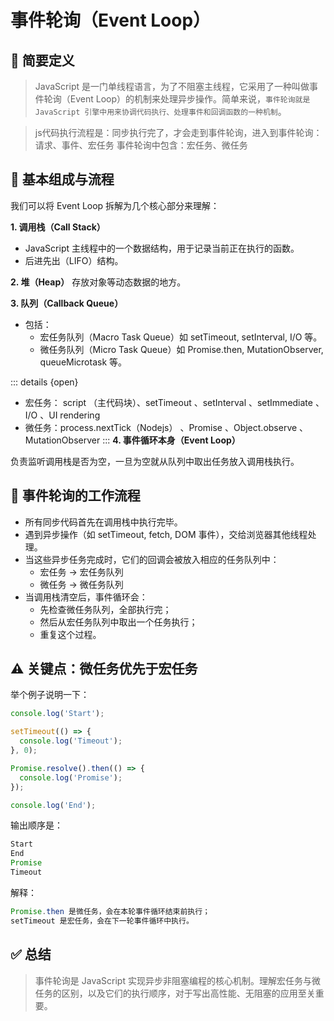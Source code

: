 # 事件轮询（Event Loop）

## 🧠 简要定义

> JavaScript 是一门单线程语言，为了不阻塞主线程，它采用了一种叫做事件轮询（Event Loop）的机制来处理异步操作。简单来说，`事件轮询就是 JavaScript 引擎中用来协调代码执行、处理事件和回调函数的一种机制`。

> js代码执行流程是：同步执行完了，才会走到事件轮询，进入到事件轮询：请求、事件、宏任务
事件轮询中包含：宏任务、微任务


## 🧱 基本组成与流程

我们可以将 Event Loop 拆解为几个核心部分来理解：

**1. 调用栈（Call Stack）**
+ JavaScript 主线程中的一个数据结构，用于记录当前正在执行的函数。
+ 后进先出（LIFO）结构。

**2. 堆（Heap）**
存放对象等动态数据的地方。

**3. 队列（Callback Queue）**
+ 包括：
  + 宏任务队列（Macro Task Queue）如 setTimeout, setInterval, I/O 等。
  + 微任务队列（Micro Task Queue）如 Promise.then, MutationObserver, queueMicrotask 等。

::: details {open}
+ 宏任务： script （主代码块）、setTimeout 、setInterval 、setImmediate 、I/O 、UI rendering 
+ 微任务：process.nextTick（Nodejs） 、Promise 、Object.observe 、MutationObserver
:::
**4. 事件循环本身（Event Loop）**

负责监听调用栈是否为空，一旦为空就从队列中取出任务放入调用栈执行。

## 🔁 事件轮询的工作流程

+ 所有同步代码首先在调用栈中执行完毕。
+ 遇到异步操作（如 setTimeout, fetch, DOM 事件），交给浏览器其他线程处理。
+ 当这些异步任务完成时，它们的回调会被放入相应的任务队列中：
    + 宏任务 → 宏任务队列
    + 微任务 → 微任务队列
+ 当调用栈清空后，事件循环会：
    + 先检查微任务队列，全部执行完；
    + 然后从宏任务队列中取出一个任务执行；
    + 重复这个过程。

## ⚠️ 关键点：微任务优先于宏任务

举个例子说明一下：

```js
console.log('Start');

setTimeout(() => {
  console.log('Timeout');
}, 0);

Promise.resolve().then(() => {
  console.log('Promise');
});

console.log('End');
```

输出顺序是：

```js
Start
End
Promise
Timeout
```

解释：

```js
Promise.then 是微任务，会在本轮事件循环结束前执行；
setTimeout 是宏任务，会在下一轮事件循环中执行。

```

## ✅ 总结

> 事件轮询是 JavaScript 实现异步非阻塞编程的核心机制。理解宏任务与微任务的区别，以及它们的执行顺序，对于写出高性能、无阻塞的应用至关重要。
